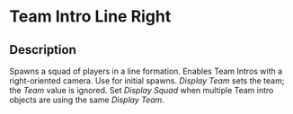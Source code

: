 # Team Intro Line Right

## Description

Spawns a squad of players in a line formation. Enables Team Intros with a right-oriented camera. Use for initial spawns. _Display Team_ sets the team; the _Team_ value is ignored. Set _Display Squad_ when multiple Team intro objects are using the same _Display Team_.

